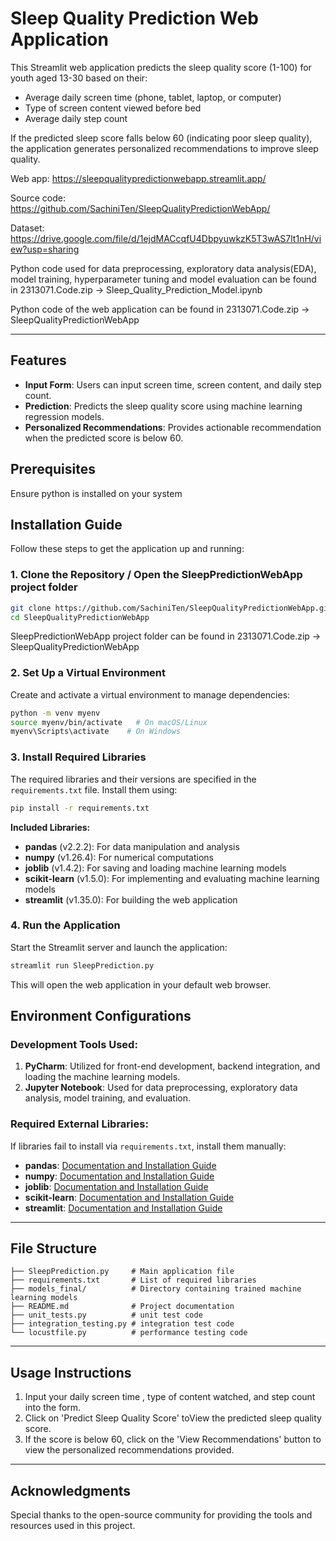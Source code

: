 # Sleep Quality Prediction Web Application

This Streamlit web application predicts the sleep quality score (1-100) for youth aged 13-30 based on their:
- Average daily screen time (phone, tablet, laptop, or computer)
- Type of screen content viewed before bed
- Average daily step count

If the predicted sleep score falls below 60 (indicating poor sleep quality), the application generates personalized recommendations to improve sleep quality.

Web app: https://sleepqualitypredictionwebapp.streamlit.app/

Source code: https://github.com/SachiniTen/SleepQualityPredictionWebApp/

Dataset: https://drive.google.com/file/d/1ejdMACcqfU4DbpyuwkzK5T3wAS7lt1nH/view?usp=sharing

Python code used for data preprocessing, exploratory data analysis(EDA), model training, hyperparameter tuning and model evaluation can be found in 2313071.Code.zip -> Sleep_Quality_Prediction_Model.ipynb

Python code of the web application can be found in 
2313071.Code.zip -> SleepQualityPredictionWebApp

---


## Features
- **Input Form**: Users can input screen time, screen content, and daily step count.
- **Prediction**: Predicts the sleep quality score using machine learning regression models.
- **Personalized Recommendations**: Provides actionable recommendation when the predicted score is below 60.

## Prerequisites
Ensure python is installed on your system

## Installation Guide
Follow these steps to get the application up and running:

### 1. Clone the Repository / Open the SleepPredictionWebApp project folder
```bash
git clone https://github.com/SachiniTen/SleepQualityPredictionWebApp.git
cd SleepQualityPredictionWebApp
```
SleepPredictionWebApp project folder can be found in 2313071.Code.zip -> SleepQualityPredictionWebApp

### 2. Set Up a Virtual Environment
Create and activate a virtual environment to manage dependencies:
```bash
python -m venv myenv
source myenv/bin/activate   # On macOS/Linux
myenv\Scripts\activate    # On Windows
```

### 3. Install Required Libraries
The required libraries and their versions are specified in the `requirements.txt` file. Install them using:
```bash
pip install -r requirements.txt
```

**Included Libraries:**
- **pandas** (v2.2.2): For data manipulation and analysis
- **numpy** (v1.26.4): For numerical computations
- **joblib** (v1.4.2): For saving and loading machine learning models
- **scikit-learn** (v1.5.0): For implementing and evaluating machine learning models
- **streamlit** (v1.35.0): For building the web application

### 4. Run the Application
Start the Streamlit server and launch the application:
```bash
streamlit run SleepPrediction.py
```
This will open the web application in your default web browser.



## Environment Configurations

### Development Tools Used:
1. **PyCharm**: Utilized for front-end development, backend integration, and loading the machine learning models.
2. **Jupyter Notebook**: Used for data preprocessing, exploratory data analysis, model training, and evaluation.


### Required External Libraries:
If libraries fail to install via `requirements.txt`, install them manually:
- **pandas**: [Documentation and Installation Guide](https://pandas.pydata.org/)
- **numpy**: [Documentation and Installation Guide](https://numpy.org/)
- **joblib**: [Documentation and Installation Guide](https://joblib.readthedocs.io/)
- **scikit-learn**: [Documentation and Installation Guide](https://scikit-learn.org/stable/install.html)
- **streamlit**: [Documentation and Installation Guide](https://docs.streamlit.io/)

---

## File Structure
```plaintext
├── SleepPrediction.py     # Main application file
├── requirements.txt       # List of required libraries
├── models_final/          # Directory containing trained machine learning models
├── README.md              # Project documentation
├── unit_tests.py          # unit test code
├── integration_testing.py # integration test code
└── locustfile.py          # performance testing code 

```


---

## Usage Instructions
1. Input your daily screen time , type of content watched, and step count into the form.
2. Click on 'Predict Sleep Quality Score' toView the predicted sleep quality score.
4. If the score is below 60, click on the 'View Recommendations' button to view the personalized recommendations provided.


---

## Acknowledgments
Special thanks to the open-source community for providing the tools and resources used in this project.
